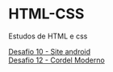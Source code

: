 # HTML-CSS
Estudos de HTML e css

<a href="https://diogovaladao.github.io/html-css/Desafios/desafio10/android.html" target="_blank">Desafio 10 - Site android</a> <br>
<a href="https://diogovaladao.github.io/html-css/desafios/desafio12/index.html" target="_blank">Desafio 12 - Cordel Moderno</a>
